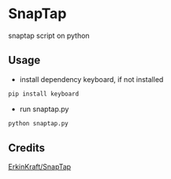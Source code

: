 # SnapTap
snaptap script on python

## Usage
- install dependency keyboard, if not installed
```bash
pip install keyboard
```
- run snaptap.py
```bash
python snaptap.py
```

## Credits
[ErkinKraft/SnapTap](https://github.com/ErkinKraft/SnapTap)

